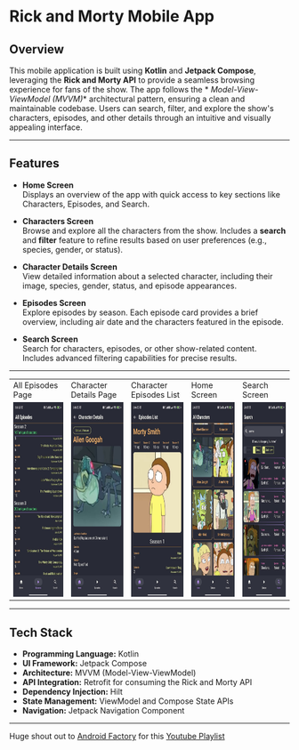 # Rick and Morty Mobile App

## Overview

This mobile application is built using **Kotlin** and **Jetpack Compose**, leveraging the **Rick and
Morty API** to provide a seamless browsing experience for fans of the show. The app follows the *
*Model-View-ViewModel (MVVM)** architectural pattern, ensuring a clean and maintainable codebase.
Users can search, filter, and explore the show's characters, episodes, and other details through an
intuitive and visually appealing interface.

---

## Features

- **Home Screen**  
  Displays an overview of the app with quick access to key sections like Characters, Episodes, and
  Search.

- **Characters Screen**  
  Browse and explore all the characters from the show. Includes a **search** and **filter** feature
  to refine results based on user preferences (e.g., species, gender, or status).

- **Character Details Screen**  
  View detailed information about a selected character, including their image, species, gender,
  status, and episode appearances.

- **Episodes Screen**  
  Explore episodes by season. Each episode card provides a brief overview, including air date and
  the characters featured in the episode.

- **Search Screen**  
  Search for characters, episodes, or other show-related content. Includes advanced filtering
  capabilities for precise results.

---

<table>
  <tr>
    <td>All Episodes Page</td>
    <td>Character Details Page</td>
    <td>Character Episodes List</td>
    <td>Home Screen</td>
    <td>Search Screen</td>
  </tr>
  <tr>
    <td><img src="/images%2FAllEpisodes.jpeg" width="270" height="350" /></td>
    <td><img src="/images%2FCharacterDetails.jpeg" width="270" height="350"/> </td>
    <td><img src="/images%2FEpisodesScreen.jpeg" width="270" height="350" /></td>
    <td><img src="/images%2FHomeScreen.jpeg" width="270" height="350" /></td>
    <td><img src="/images%2FSearchScreen.jpeg" width="270" height="350" /></td>
  </tr>
 </table>

---

## Tech Stack

- **Programming Language:** Kotlin
- **UI Framework:** Jetpack Compose
- **Architecture:** MVVM (Model-View-ViewModel)
- **API Integration:** Retrofit for consuming the Rick and Morty API
- **Dependency Injection:** Hilt
- **State Management:** ViewModel and Compose State APIs
- **Navigation:** Jetpack Navigation Component

--- 

Huge shout out to [Android Factory](https://github.com/the-android-factory) for
this [Youtube Playlist](https://youtube.com/playlist?list=PLLgF5xrxeQQ1yTgJKBbEAgsEFAoMV93qS&si=FqhjwJvMH7wAezMZ)
